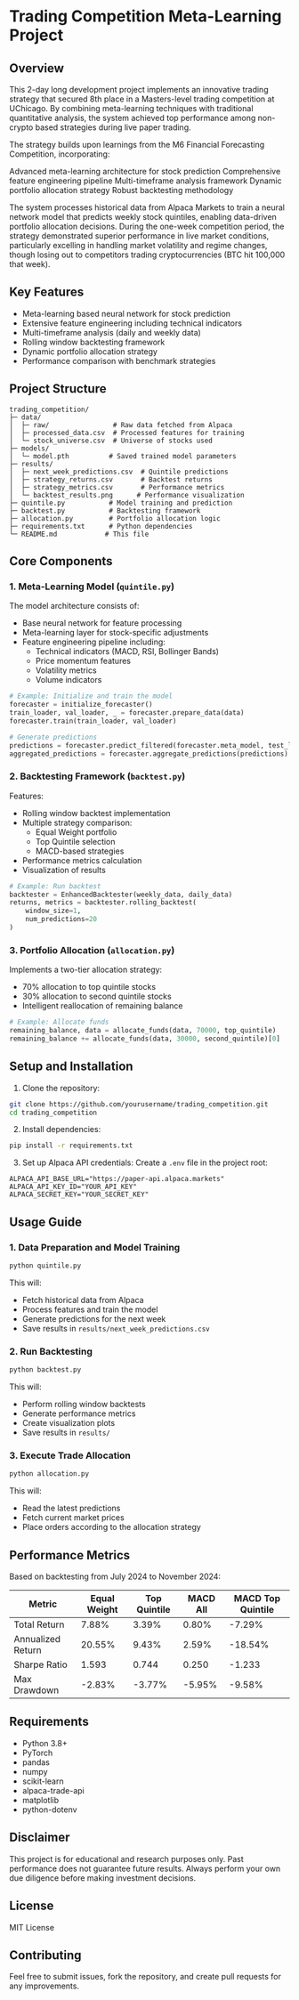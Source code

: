 # Trading Competition Meta-Learning Project

## Overview
This 2-day long development project implements an innovative trading strategy that secured 8th place in a Masters-level trading competition at UChicago. By combining meta-learning techniques with traditional quantitative analysis, the system achieved top performance among non-crypto based strategies during live paper trading.

The strategy builds upon learnings from the M6 Financial Forecasting Competition, incorporating:

Advanced meta-learning architecture for stock prediction
Comprehensive feature engineering pipeline
Multi-timeframe analysis framework
Dynamic portfolio allocation strategy
Robust backtesting methodology

The system processes historical data from Alpaca Markets to train a neural network model that predicts weekly stock quintiles, enabling data-driven portfolio allocation decisions. During the one-week competition period, the strategy demonstrated superior performance in live market conditions, particularly excelling in handling market volatility and regime changes, though losing out to competitors trading cryptocurrencies (BTC hit 100,000 that week).

## Key Features
- Meta-learning based neural network for stock prediction
- Extensive feature engineering including technical indicators
- Multi-timeframe analysis (daily and weekly data)
- Rolling window backtesting framework
- Dynamic portfolio allocation strategy
- Performance comparison with benchmark strategies

## Project Structure
```
trading_competition/
├─ data/
│  ├─ raw/                # Raw data fetched from Alpaca
│  ├─ processed_data.csv  # Processed features for training
│  └─ stock_universe.csv  # Universe of stocks used
├─ models/
│  └─ model.pth          # Saved trained model parameters
├─ results/
│  ├─ next_week_predictions.csv  # Quintile predictions
│  ├─ strategy_returns.csv       # Backtest returns
│  ├─ strategy_metrics.csv       # Performance metrics
│  └─ backtest_results.png      # Performance visualization
├─ quintile.py           # Model training and prediction
├─ backtest.py           # Backtesting framework
├─ allocation.py         # Portfolio allocation logic
├─ requirements.txt      # Python dependencies
└─ README.md            # This file
```

## Core Components

### 1. Meta-Learning Model (`quintile.py`)
The model architecture consists of:
- Base neural network for feature processing
- Meta-learning layer for stock-specific adjustments
- Feature engineering pipeline including:
  - Technical indicators (MACD, RSI, Bollinger Bands)
  - Price momentum features
  - Volatility metrics
  - Volume indicators

```python
# Example: Initialize and train the model
forecaster = initialize_forecaster()
train_loader, val_loader, _ = forecaster.prepare_data(data)
forecaster.train(train_loader, val_loader)

# Generate predictions
predictions = forecaster.predict_filtered(forecaster.meta_model, test_loader)
aggregated_predictions = forecaster.aggregate_predictions(predictions)
```

### 2. Backtesting Framework (`backtest.py`)
Features:
- Rolling window backtest implementation
- Multiple strategy comparison:
  - Equal Weight portfolio
  - Top Quintile selection
  - MACD-based strategies
- Performance metrics calculation
- Visualization of results

```python
# Example: Run backtest
backtester = EnhancedBacktester(weekly_data, daily_data)
returns, metrics = backtester.rolling_backtest(
    window_size=1,
    num_predictions=20
)
```

### 3. Portfolio Allocation (`allocation.py`)
Implements a two-tier allocation strategy:
- 70% allocation to top quintile stocks
- 30% allocation to second quintile stocks
- Intelligent reallocation of remaining balance

```python
# Example: Allocate funds
remaining_balance, data = allocate_funds(data, 70000, top_quintile)
remaining_balance += allocate_funds(data, 30000, second_quintile)[0]
```

## Setup and Installation

1. Clone the repository:
```bash
git clone https://github.com/yourusername/trading_competition.git
cd trading_competition
```

2. Install dependencies:
```bash
pip install -r requirements.txt
```

3. Set up Alpaca API credentials:
Create a `.env` file in the project root:
```env
ALPACA_API_BASE_URL="https://paper-api.alpaca.markets"
ALPACA_API_KEY_ID="YOUR_API_KEY"
ALPACA_SECRET_KEY="YOUR_SECRET_KEY"
```

## Usage Guide

### 1. Data Preparation and Model Training
```bash
python quintile.py
```
This will:
- Fetch historical data from Alpaca
- Process features and train the model
- Generate predictions for the next week
- Save results in `results/next_week_predictions.csv`

### 2. Run Backtesting
```bash
python backtest.py
```
This will:
- Perform rolling window backtests
- Generate performance metrics
- Create visualization plots
- Save results in `results/`

### 3. Execute Trade Allocation
```bash
python allocation.py
```
This will:
- Read the latest predictions
- Fetch current market prices
- Place orders according to the allocation strategy

## Performance Metrics
Based on backtesting from July 2024 to November 2024:

| Metric | Equal Weight | Top Quintile | MACD All | MACD Top Quintile |
|--------|-------------|--------------|-----------|-------------------|
| Total Return | 7.88% | 3.39% | 0.80% | -7.29% |
| Annualized Return | 20.55% | 9.43% | 2.59% | -18.54% |
| Sharpe Ratio | 1.593 | 0.744 | 0.250 | -1.233 |
| Max Drawdown | -2.83% | -3.77% | -5.95% | -9.58% |

## Requirements
- Python 3.8+
- PyTorch
- pandas
- numpy
- scikit-learn
- alpaca-trade-api
- matplotlib
- python-dotenv

## Disclaimer
This project is for educational and research purposes only. Past performance does not guarantee future results. Always perform your own due diligence before making investment decisions.

## License
MIT License

## Contributing
Feel free to submit issues, fork the repository, and create pull requests for any improvements.
